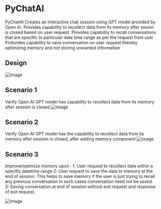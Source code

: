 # PyChatAI
PyChatAI Creates an interactive chat session using GPT model provided by Open Ai.
Provides capability to recollect data from its memory after sesion is closed based on user request.
Provides capability to recall conversations that are specific to particular date time range as per the request from user
Probvides capability to save conversation on user request thereby optimizing memory and not storing unwanted information

## Design

![image](https://github.com/Kishorlal/PyChatAI/assets/68214882/2d38efa8-f794-4429-a8d6-d7fe56c85ead)

## Scenario 1
Verify Open AI GPT model has capability to recollect data from its memory after session is closed
![image](https://github.com/Kishorlal/PyChatAI/assets/68214882/f31b8464-2ca6-4fb1-adcf-a610a733a5c1)

## Scenario 2
Verify Open AI GPT model has the capability to recollect data from its memory after session is closed, after adding memory component
![image](https://github.com/Kishorlal/PyChatAI/assets/68214882/d21dce7f-5691-4893-8b84-48593a9478d1)

## Scenario 3
Improve/optimize memory upon :
1: User request to recollect data within a specific datetime range
2: User request to save the data to memory at the end of session. This helps to save memory if the user is just trying to recall any previous conversation in such cases conversation need not be saved.
3: Saving conversation at end of session without exit request and response of exit request.

![image](https://github.com/Kishorlal/PyChatAI/assets/68214882/fe0d59e5-175d-4f28-8850-130cd6e5b35a)





